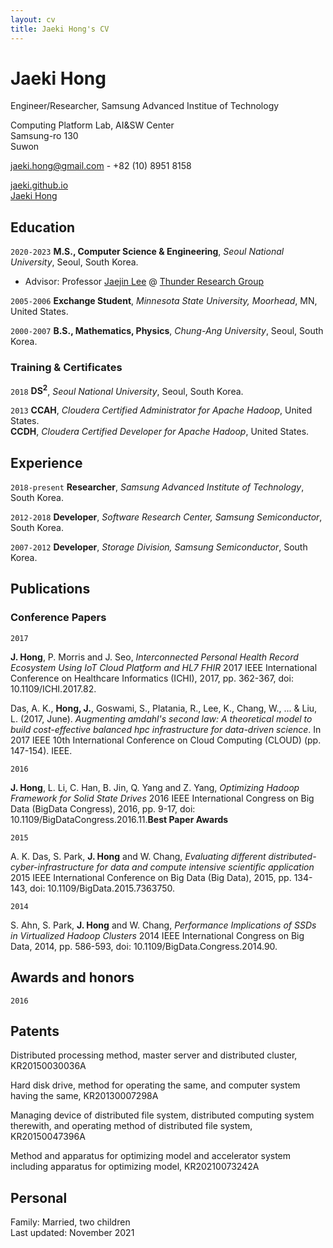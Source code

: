 ```yaml
---
layout: cv
title: Jaeki Hong's CV
---
```

# Jaeki Hong
Engineer/Researcher, Samsung Advanced Institue of Technology

Computing Platform Lab, AI&SW Center<br/>
Samsung-ro 130<br/>
Suwon<br/>

<a href="jaeki.hong@gmail.com">jaeki.hong@gmail.com</a> - +82 (10) 8951 8158
<div id="webaddress">
  <a href="https://jaeki.github.io"><i class="fas fa-home"></i>jaeki.github.io</a><br/>
  <a href="https://www.linkedin.com/in/jaeki-hong-39393165/"><i class="fab fa-linkedin"></i>Jaeki Hong</a>
</div>

## Education

`2020-2023`
**M.S., Computer Science & Engineering**, *Seoul National University*, Seoul, South Korea.<br/>
- Advisor: Professor <a href="https://sites.google.com/view/jaejinlee">Jaejin Lee</a> @ <a href="http://aces.snu.ac.kr"><i class="fas fa-home"></i>Thunder Research Group</a>

`2005-2006`
**Exchange Student**, *Minnesota State University, Moorhead*, MN, United States.<br/>

`2000-2007`
**B.S., Mathematics, Physics**, *Chung-Ang University*, Seoul, South Korea.

### Training & Certificates

`2018`
**DS<sup>2</sup>**, *Seoul National University*, Seoul, South Korea.<br/>

`2013`
**CCAH**, *Cloudera Certified Administrator for Apache Hadoop*, United States.<br/>
**CCDH**, *Cloudera Certified Developer for Apache Hadoop*, United States.<br/>


## Experience

`2018-present`
**Researcher**, *Samsung Advanced Institute of Technology*, South Korea.

`2012-2018`
**Developer**, *Software Research Center, Samsung Semiconductor*, South Korea.

`2007-2012`
**Developer**, *Storage Division, Samsung Semiconductor*, South Korea.

## Publications

### Conference Papers

`2017`

**J. Hong**, P. Morris and J. Seo, *Interconnected Personal Health Record Ecosystem Using IoT Cloud Platform and HL7 FHIR* 2017 IEEE International Conference on Healthcare Informatics (ICHI), 2017, pp. 362-367, doi: 10.1109/ICHI.2017.82.

Das, A. K., **Hong, J.**, Goswami, S., Platania, R., Lee, K., Chang, W., ... & Liu, L. (2017, June). *Augmenting amdahl's second law: A theoretical model to build cost-effective balanced hpc infrastructure for data-driven science*. In 2017 IEEE 10th International Conference on Cloud Computing (CLOUD) (pp. 147-154). IEEE.

`2016`

**J. Hong**, L. Li, C. Han, B. Jin, Q. Yang and Z. Yang, *Optimizing Hadoop Framework for Solid State Drives* 2016 IEEE International Congress on Big Data (BigData Congress), 2016, pp. 9-17, doi: 10.1109/BigDataCongress.2016.11.**Best Paper Awards**

`2015`

A. K. Das, S. Park, **J. Hong** and W. Chang, *Evaluating different distributed-cyber-infrastructure for data and compute intensive scientific application* 2015 IEEE International Conference on Big Data (Big Data), 2015, pp. 134-143, doi: 10.1109/BigData.2015.7363750.

`2014`

S. Ahn, S. Park, **J. Hong** and W. Chang, *Performance Implications of SSDs in Virtualized Hadoop Clusters* 2014 IEEE International Congress on Big Data, 2014, pp. 586-593, doi: 10.1109/BigData.Congress.2014.90.


## Awards and honors

`2016`


## Patents

Distributed processing method, master server and distributed cluster, KR20150030036A

Hard disk drive, method for operating the same, and computer system having the same, KR20130007298A

Managing device of distributed file system, distributed computing system therewith, and operating method of distributed file system, KR20150047396A

Method and apparatus for optimizing model and accelerator system including apparatus for optimizing model, KR20210073242A


## Personal

Family: Married, two children
<br/>Last updated: November 2021<br/><br/>
